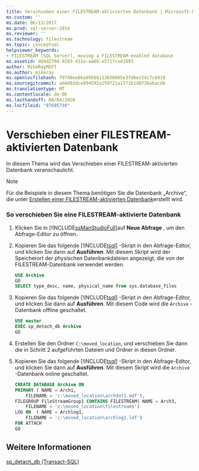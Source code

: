 ```yaml
---
title: Verschieben einer FILESTREAM-aktivierten Datenbank | Microsoft-Dokumentation
ms.custom: ''
ms.date: 06/13/2017
ms.prod: sql-server-2014
ms.reviewer: ''
ms.technology: filestream
ms.topic: conceptual
helpviewer_keywords:
- FILESTREAM [SQL Server], moving a FILESTREAM-enabled database
ms.assetid: dd4d270d-9283-431a-aa6b-e571fced1893
author: MikeRayMSFT
ms.author: mikeray
ms.openlocfilehash: 79740ee86a89566113650865e3fd6ec54c7cb918
ms.sourcegitcommit: ad4d92dce894592a259721a1571b1d8736abacdb
ms.translationtype: MT
ms.contentlocale: de-DE
ms.lasthandoff: 08/04/2020
ms.locfileid: "87695730"
---
```

# <a name="move-a-filestream-enabled-database"></a>Verschieben einer FILESTREAM-aktivierten Datenbank
  In diesem Thema wird das Verschieben einer FILESTREAM-aktivierten Datenbank veranschaulicht.  
  
> [!NOTE]  
>  Für die Beispiele in diesem Thema benötigen Sie die Datenbank „Archive“, die unter [Erstellen einer FILESTREAM-aktivierten Datenbank](create-a-filestream-enabled-database.md)erstellt wird.  
  
### <a name="to-move-a-filestream-enabled-database"></a>So verschieben Sie eine FILESTREAM-aktivierte Datenbank  
  
1.  Klicken Sie in [!INCLUDE[ssManStudioFull](../../includes/ssmanstudiofull-md.md)]auf **Neue Abfrage** , um den Abfrage-Editor zu öffnen.  
  
2.  Kopieren Sie das folgende [!INCLUDE[tsql](../../includes/tsql-md.md)] -Skript in den Abfrage-Editor, und klicken Sie dann auf **Ausführen**. Mit diesem Skript wird der Speicherort der physischen Datenbankdateien angezeigt, die von der FILESTREAM-Datenbank verwendet werden.  
  
    ```sql  
    USE Archive  
    GO  
    SELECT type_desc, name, physical_name from sys.database_files  
    ```  
  
3.  Kopieren Sie das folgende [!INCLUDE[tsql](../../includes/tsql-md.md)] -Skript in den Abfrage-Editor, und klicken Sie dann auf **Ausführen**. Mit diesem Code wird die `Archive` -Datenbank offline geschaltet.  
  
    ```sql  
    USE master  
    EXEC sp_detach_db Archive  
    GO  
    ```  
  
4.  Erstellen Sie den Ordner `C:\moved_location`, und verschieben Sie dann die in Schritt 2 aufgeführten Dateien und Ordner in diesen Ordner.  
  
5.  Kopieren Sie das folgende [!INCLUDE[tsql](../../includes/tsql-md.md)] -Skript in den Abfrage-Editor, und klicken Sie dann auf **Ausführen**. Mit diesem Skript wird die `Archive` -Datenbank online geschaltet.  
  
    ```sql  
    CREATE DATABASE Archive ON  
    PRIMARY ( NAME = Arch1,  
        FILENAME = 'c:\moved_location\archdat1.mdf'),  
    FILEGROUP FileStreamGroup1 CONTAINS FILESTREAM( NAME = Arch3,  
        FILENAME = 'c:\moved_location\filestream1')  
    LOG ON  ( NAME = Archlog1,  
        FILENAME = 'c:\moved_location\archlog1.ldf')  
    FOR ATTACH  
    GO  
    ```  
  
## <a name="see-also"></a>Weitere Informationen  
 [sp_detach_db &#40;Transact-SQL&#41;](/sql/relational-databases/system-stored-procedures/sp-detach-db-transact-sql)  
  
  
